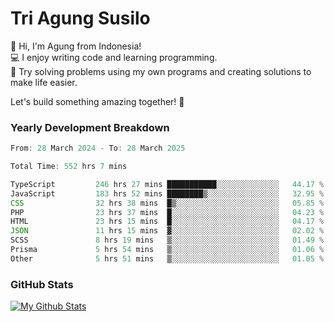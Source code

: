 # Tri Agung Susilo

👋 Hi, I'm Agung from Indonesia!<br>
💻 I enjoy writing code and learning programming.<br>
🧠 Try solving problems using my own programs and creating solutions to make life easier.

Let's build something amazing together! 🚀

### Yearly Development Breakdown

<!--START_SECTION:waka-->

```TypeScript JavaScript PHP
From: 28 March 2024 - To: 28 March 2025

Total Time: 552 hrs 7 mins

TypeScript         246 hrs 27 mins ███████████░░░░░░░░░░░░░░   44.17 %
JavaScript         183 hrs 52 mins ████████▒░░░░░░░░░░░░░░░░   32.95 %
CSS                32 hrs 38 mins  █▒░░░░░░░░░░░░░░░░░░░░░░░   05.85 %
PHP                23 hrs 37 mins  █░░░░░░░░░░░░░░░░░░░░░░░░   04.23 %
HTML               23 hrs 15 mins  █░░░░░░░░░░░░░░░░░░░░░░░░   04.17 %
JSON               11 hrs 15 mins  ▓░░░░░░░░░░░░░░░░░░░░░░░░   02.02 %
SCSS               8 hrs 19 mins   ▒░░░░░░░░░░░░░░░░░░░░░░░░   01.49 %
Prisma             5 hrs 54 mins   ▒░░░░░░░░░░░░░░░░░░░░░░░░   01.06 %
Other              5 hrs 51 mins   ▒░░░░░░░░░░░░░░░░░░░░░░░░   01.05 %
```

<!--END_SECTION:waka-->

### GitHub Stats

[![My Github Stats](https://github-readme-stats.vercel.app/api?username=triagung128&show_icons=true&hide=contribs,issues&count_private=true&theme=tokyonight)](https://github.com/triagung128)

<!-- [![Top Langs](https://github-readme-stats.vercel.app/api/top-langs/?username=triagung128&layout=compact)](https://github.com/triagung128) -->
